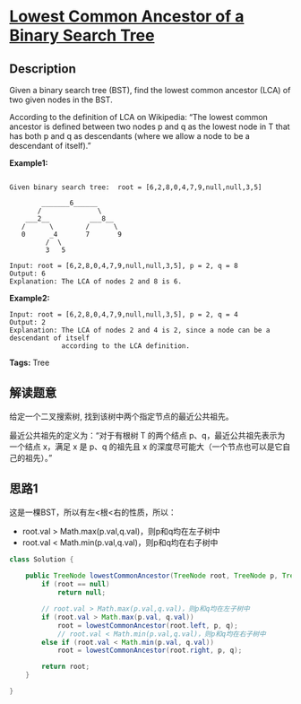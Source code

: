# [Lowest Common Ancestor of a Binary Search Tree][title]

## Description
Given a binary search tree (BST), find the lowest common ancestor (LCA) of two given nodes in the BST.

According to the definition of LCA on Wikipedia: “The lowest common ancestor is defined between two nodes p and q as the lowest node in T that has both p and q as descendants (where we allow a node to be a descendant of itself).”


**Example1:**
```

Given binary search tree:  root = [6,2,8,0,4,7,9,null,null,3,5]

        _______6______
       /              \
    ___2__          ___8__
   /      \        /      \
   0      _4       7       9
         /  \
         3   5
         
Input: root = [6,2,8,0,4,7,9,null,null,3,5], p = 2, q = 8
Output: 6
Explanation: The LCA of nodes 2 and 8 is 6.   
```

**Example2:**
```
Input: root = [6,2,8,0,4,7,9,null,null,3,5], p = 2, q = 4
Output: 2
Explanation: The LCA of nodes 2 and 4 is 2, since a node can be a descendant of itself 
             according to the LCA definition.
```

**Tags:** Tree

## 解读题意
给定一个二叉搜索树, 找到该树中两个指定节点的最近公共祖先。

最近公共祖先的定义为：“对于有根树 T 的两个结点 p、q，最近公共祖先表示为一个结点 x，满足 x 是 p、q 的祖先且 x 的深度尽可能大（一个节点也可以是它自己的祖先）。”

## 思路1 
这是一棵BST，所以有左<根<右的性质，所以：
- root.val > Math.max(p.val,q.val)，则p和q均在左子树中
- root.val < Math.min(p.val,q.val)，则p和q均在右子树中

```java
class Solution { 
  
    public TreeNode lowestCommonAncestor(TreeNode root, TreeNode p, TreeNode q) {
        if (root == null)
            return null;

        // root.val > Math.max(p.val,q.val)，则p和q均在左子树中
        if (root.val > Math.max(p.val, q.val))
            root = lowestCommonAncestor(root.left, p, q);
            // root.val < Math.min(p.val,q.val)，则p和q均在右子树中
        else if (root.val < Math.min(p.val, q.val))
            root = lowestCommonAncestor(root.right, p, q);

        return root;
    }

}
```

[title]: https://leetcode.com/problems/lowest-common-ancestor-of-a-binary-search-tree/